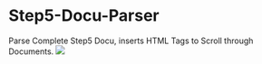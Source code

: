 # Step5-Docu-Parser
Parse Complete Step5 Docu,  inserts  HTML Tags to Scroll through Documents.
![](https://raw.githubusercontent.com/schuppeste/Step5-Docu-Parser/master/Screenstep5.png)

